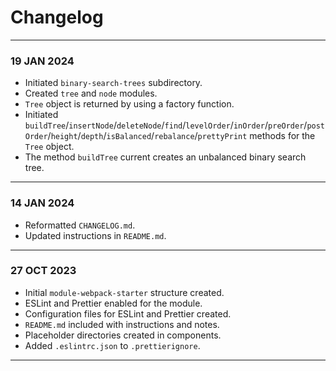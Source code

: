 # Changelog
---
### 19 JAN 2024
- Initiated `binary-search-trees` subdirectory.
- Created `tree` and `node` modules.
- `Tree` object is returned by using a factory function.
- Initiated `buildTree`/`insertNode`/`deleteNode`/`find`/`levelOrder`/`inOrder`/`preOrder`/`postOrder`/`height`/`depth`/`isBalanced`/`rebalance`/`prettyPrint` methods for the `Tree` object.
- The method `buildTree` current creates an unbalanced binary search tree.
---
### 14 JAN 2024
- Reformatted `CHANGELOG.md`.
- Updated instructions in `README.md`.
---
### 27 OCT 2023
- Initial `module-webpack-starter` structure created.
- ESLint and Prettier enabled for the module.
- Configuration files for ESLint and Prettier created.
- `README.md` included with instructions and notes.
- Placeholder directories created in components.
- Added `.eslintrc.json` to `.prettierignore`.  
---